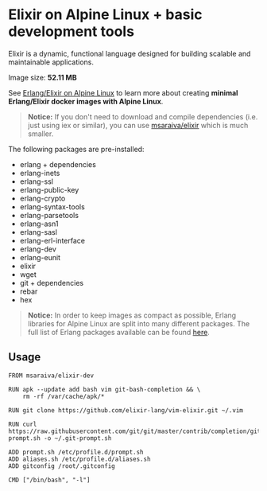 Elixir on Alpine Linux + basic development tools
=====

Elixir is a dynamic, functional language designed for building scalable and maintainable applications.

Image size: **52.11 MB**

See [Erlang/Elixir on Alpine Linux](https://github.com/msaraiva/alpine-erlang) to learn more about creating **minimal Erlang/Elixir docker images with Alpine Linux**.

> **Notice:** If you don't need to download and compile dependencies (i.e. just using iex or similar), you can use [msaraiva/elixir](https://registry.hub.docker.com/u/msaraiva/elixir/) which is much smaller.

The following packages are pre-installed:

- erlang + dependencies
- erlang-inets
- erlang-ssl
- erlang-public-key
- erlang-crypto
- erlang-syntax-tools
- erlang-parsetools
- erlang-asn1
- erlang-sasl
- erlang-erl-interface
- erlang-dev
- erlang-eunit
- elixir
- wget
- git + dependencies
- rebar
- hex

> **Notice:** In order to keep images as compact as possible, Erlang libraries for Alpine Linux are split into many different packages. The full list of Erlang packages available can be found [here](https://pkgs.alpinelinux.org/packages?name=erlang%25&repo=all&arch=x86_64&maintainer=all).

## Usage

```
FROM msaraiva/elixir-dev

RUN apk --update add bash vim git-bash-completion && \
    rm -rf /var/cache/apk/*

RUN git clone https://github.com/elixir-lang/vim-elixir.git ~/.vim

RUN curl https://raw.githubusercontent.com/git/git/master/contrib/completion/git-prompt.sh -o ~/.git-prompt.sh

ADD prompt.sh /etc/profile.d/prompt.sh
ADD aliases.sh /etc/profile.d/aliases.sh
ADD gitconfig /root/.gitconfig

CMD ["/bin/bash", "-l"]
```
